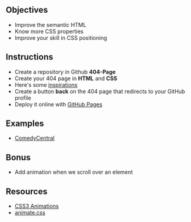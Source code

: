 ## Objectives

- Improve the semantic HTML
- Know more CSS properties
- Improve your skill in CSS positioning


## Instructions

- Create a repository in Github **404-Page**
- Create your 404 page in **HTML** and **CSS**
- Here's some [inspirations](https://www.google.be/search?q=landing+page&espv=2&source=lnms&tbm=isch&sa=X&sqi=2&ved=0ahUKEwjmvai3v6zTAhVBCSwKHfOIAGMQ_AUIBigB&biw=1250&bih=703#tbm=isch&q=404+page)
- Create a button **back** on the 404 page that redirects to your GitHub profile
- Deploy it online with [GitHub Pages](https://help.github.com/articles/configuring-a-publishing-source-for-github-pages/)


## Examples

- [ComedyCentral](http://www.cc.com/ahcacahchacj)


## Bonus

- Add animation when we scroll over an element


## Resources

- [CSS3 Animations](https://www.w3schools.com/css/css3_animations.asp)
- [animate.css](https://daneden.github.io/animate.css/)
